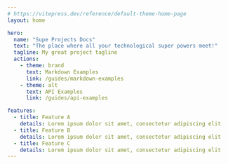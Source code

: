 ```yaml
---
# https://vitepress.dev/reference/default-theme-home-page
layout: home

hero:
  name: "Supe Projects Docs"
  text: "The place where all your technological super powers meet!"
  tagline: My great project tagline
  actions:
    - theme: brand
      text: Markdown Examples
      link: /guides/markdown-examples
    - theme: alt
      text: API Examples
      link: /guides/api-examples

features:
  - title: Feature A
    details: Lorem ipsum dolor sit amet, consectetur adipiscing elit
  - title: Feature B
    details: Lorem ipsum dolor sit amet, consectetur adipiscing elit
  - title: Feature C
    details: Lorem ipsum dolor sit amet, consectetur adipiscing elit
---
```


